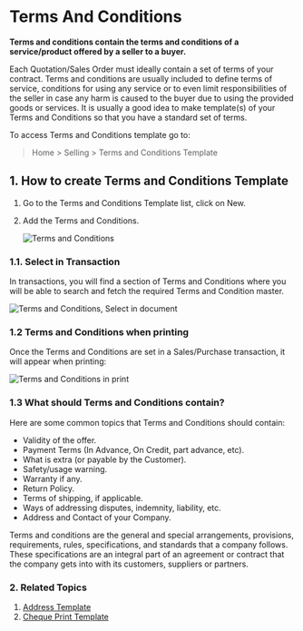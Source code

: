 <!-- add-breadcrumbs -->
# Terms And Conditions

**Terms and conditions contain the terms and conditions of a service/product offered by a seller to a buyer.**

Each Quotation/Sales Order must ideally contain a set of terms of your contract. Terms and conditions are usually included to define terms of service, conditions for using any service or to even limit responsibilities of the seller in case any harm is caused to the buyer due to using the provided goods or services.  It is
usually a good idea to make template(s) of your Terms and Conditions so that
you have a standard set of terms.

To access Terms and Conditions template go to:

> Home > Selling > Terms and Conditions Template

## 1. How to create Terms and Conditions Template

1. Go to the Terms and Conditions Template list, click on New.
1. Add the Terms and Conditions.

    <img class="screenshot" alt="Terms and Conditions" src="{{docs_base_url}}/assets/img/setup/print/terms-1.png">

### 1.1. Select in Transaction

In transactions, you will find a section of Terms and Conditions where you will be able to search and fetch the required Terms and Condition master.

<img class="screenshot" alt="Terms and Conditions, Select in document" src="{{docs_base_url}}/assets/img/setup/print/terms-3.png">

### 1.2 Terms and Conditions when printing
Once the Terms and Conditions are set in a Sales/Purchase transaction, it will appear when printing:

![Terms and Conditions in print](/docs/v13/assets/img/setup/print/terms-in-print.png)

### 1.3 What should Terms and Conditions contain?
Here are some common topics that Terms and Conditions should contain:

  * Validity of the offer.
  * Payment Terms (In Advance, On Credit, part advance, etc).
  * What is extra (or payable by the Customer).
  * Safety/usage warning.
  * Warranty if any.
  * Return Policy.
  * Terms of shipping, if applicable.
  * Ways of addressing disputes, indemnity, liability, etc.
  * Address and Contact of your Company.

Terms and conditions are the general and special arrangements, provisions, requirements, rules, specifications, and standards that a company follows. These specifications are an integral part of an agreement or contract that the company gets into with its customers, suppliers or partners.

### 2. Related Topics
1. [Address Template](/docs/v13/user/manual/en/setting-up/print/address-template)
1. [Cheque Print Template](/docs/v13/user/manual/en/setting-up/print/cheque-print-template)
